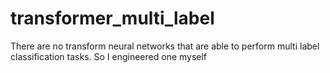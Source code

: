 # transformer_multi_label
There are no transform neural networks that are able to perform multi label classification tasks. So I engineered one myself
